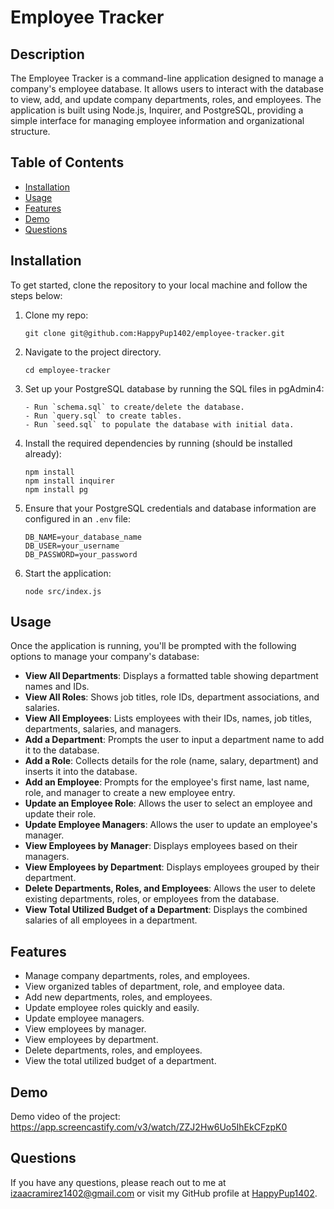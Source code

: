 # Employee Tracker

## Description

The Employee Tracker is a command-line application designed to manage a company's employee database. It allows users to interact with the database to view, add, and update company departments, roles, and employees. The application is built using Node.js, Inquirer, and PostgreSQL, providing a simple interface for managing employee information and organizational structure.

## Table of Contents
- [Installation](#installation)
- [Usage](#usage)
- [Features](#features)
- [Demo](#demo)
- [Questions](#questions)

## Installation

To get started, clone the repository to your local machine and follow the steps below:

1. Clone my repo: 
    ```
    git clone git@github.com:HappyPup1402/employee-tracker.git
    ```

2. Navigate to the project directory.
    ```
    cd employee-tracker
    ```

3. Set up your PostgreSQL database by running the SQL files in pgAdmin4:
    ```
   - Run `schema.sql` to create/delete the database.
   - Run `query.sql` to create tables.
   - Run `seed.sql` to populate the database with initial data.
   ```

4. Install the required dependencies by running (should be installed already):
    ```
    npm install
    npm install inquirer
    npm install pg
    ```


5. Ensure that your PostgreSQL credentials and database information are configured in an `.env` file:
    ```
    DB_NAME=your_database_name
    DB_USER=your_username
    DB_PASSWORD=your_password
    ```

5. Start the application:
    ```
    node src/index.js
    ```

## Usage

Once the application is running, you'll be prompted with the following options to manage your company's database:

- **View All Departments**: Displays a formatted table showing department names and IDs.
- **View All Roles**: Shows job titles, role IDs, department associations, and salaries.
- **View All Employees**: Lists employees with their IDs, names, job titles, departments, salaries, and managers.
- **Add a Department**: Prompts the user to input a department name to add it to the database.
- **Add a Role**: Collects details for the role (name, salary, department) and inserts it into the database.
- **Add an Employee**: Prompts for the employee's first name, last name, role, and manager to create a new employee entry.
- **Update an Employee Role**: Allows the user to select an employee and update their role.
- **Update Employee Managers**: Allows the user to update an employee's manager.
- **View Employees by Manager**: Displays employees based on their managers.
- **View Employees by Department**: Displays employees grouped by their department.
- **Delete Departments, Roles, and Employees**: Allows the user to delete existing departments, roles, or employees from the database.
- **View Total Utilized Budget of a Department**: Displays the combined salaries of all employees in a department.


## Features

- Manage company departments, roles, and employees.
- View organized tables of department, role, and employee data.
- Add new departments, roles, and employees.
- Update employee roles quickly and easily.
- Update employee managers.
- View employees by manager.
- View employees by department.
- Delete departments, roles, and employees.
- View the total utilized budget of a department.

## Demo

Demo video of the project: https://app.screencastify.com/v3/watch/ZZJ2Hw6Uo5IhEkCFzpK0

## Questions

If you have any questions, please reach out to me at [izaacramirez1402@gmail.com](mailto:izaacramirez1402@gmail.com) or visit my GitHub profile at [HappyPup1402](https://github.com/HappyPup1402).
